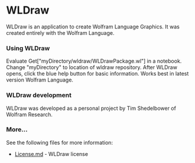 
# WLDraw

WLDraw is an application to create Wolfram Language Graphics. It was created entirely with the Wolfram Language.

### Using WLDraw

Evaluate Get["myDirectory/wldraw/WLDrawPackage.wl"] in a notebook. Change "myDirectory" to location of wldraw repository. After WLDraw opens, click the blue help button for basic information. Works best in latest version Wolfram Language.

### WLDraw development

WLDraw was developed as a personal project by Tim Shedelbower of Wolfram Research.

### More...

See the following files for more information:

* [License.md](License.md) - WLDraw license